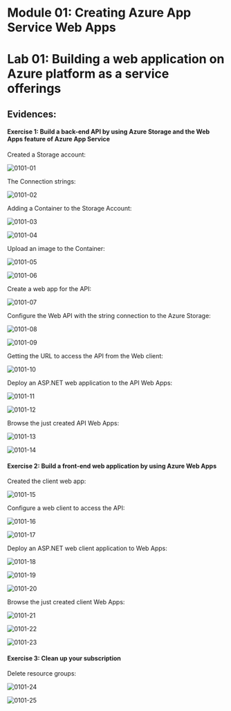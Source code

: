 # Module 01: Creating Azure App Service Web Apps



# Lab 01: Building a web application on Azure platform as a service offerings



## Evidences:



#### Exercise 1: Build a back-end API by using Azure Storage and the Web Apps feature of Azure App Service

Created a Storage account:

![0101-01](D:\Dev\Practicas\Az-204\CFTICIFCD3820611\Mod01\ZZ-lab\Images\0101-01.png)

The Connection strings:

![0101-02](D:\Dev\Practicas\Az-204\CFTICIFCD3820611\Mod01\ZZ-lab\Images\0101-02.png)

Adding a Container to the Storage Account:

![0101-03](D:\Dev\Practicas\Az-204\CFTICIFCD3820611\Mod01\ZZ-lab\Images\0101-03.png)

![0101-04](D:\Dev\Practicas\Az-204\CFTICIFCD3820611\Mod01\ZZ-lab\Images\0101-04.png)

Upload an image to the Container:

![0101-05](D:\Dev\Practicas\Az-204\CFTICIFCD3820611\Mod01\ZZ-lab\Images\0101-05.png)

![0101-06](D:\Dev\Practicas\Az-204\CFTICIFCD3820611\Mod01\ZZ-lab\Images\0101-06.png)

Create a web app for the API:

![0101-07](D:\Dev\Practicas\Az-204\CFTICIFCD3820611\Mod01\ZZ-lab\Images\0101-07.png)

Configure the Web API with the string connection to the Azure Storage:

![0101-08](D:\Dev\Practicas\Az-204\CFTICIFCD3820611\Mod01\ZZ-lab\Images\0101-08.png)

![0101-09](D:\Dev\Practicas\Az-204\CFTICIFCD3820611\Mod01\ZZ-lab\Images\0101-09.png)

Getting the URL to access the API from the Web client:

![0101-10](D:\Dev\Practicas\Az-204\CFTICIFCD3820611\Mod01\ZZ-lab\Images\0101-10.png)

Deploy an ASP.NET web application to the API Web Apps:

![0101-11](D:\Dev\Practicas\Az-204\CFTICIFCD3820611\Mod01\ZZ-lab\Images\0101-11.png)

![0101-12](D:\Dev\Practicas\Az-204\CFTICIFCD3820611\Mod01\ZZ-lab\Images\0101-12.png)

Browse the just created API Web Apps:

![0101-13](D:\Dev\Practicas\Az-204\CFTICIFCD3820611\Mod01\ZZ-lab\Images\0101-13.png)

![0101-14](D:\Dev\Practicas\Az-204\CFTICIFCD3820611\Mod01\ZZ-lab\Images\0101-14.png)

#### Exercise 2: Build a front-end web application by using Azure Web Apps

Created the client web app:

![0101-15](D:\Dev\Practicas\Az-204\CFTICIFCD3820611\Mod01\ZZ-lab\Images\0101-15.png)

Configure a web client to access the API:

![0101-16](D:\Dev\Practicas\Az-204\CFTICIFCD3820611\Mod01\ZZ-lab\Images\0101-16.png)

![0101-17](D:\Dev\Practicas\Az-204\CFTICIFCD3820611\Mod01\ZZ-lab\Images\0101-17.png)

Deploy an ASP.NET web client application to Web Apps:

![0101-18](D:\Dev\Practicas\Az-204\CFTICIFCD3820611\Mod01\ZZ-lab\Images\0101-18.png)

![0101-19](D:\Dev\Practicas\Az-204\CFTICIFCD3820611\Mod01\ZZ-lab\Images\0101-19.png)

![0101-20](D:\Dev\Practicas\Az-204\CFTICIFCD3820611\Mod01\ZZ-lab\Images\0101-20.png)

Browse the just created client Web Apps:

![0101-21](D:\Dev\Practicas\Az-204\CFTICIFCD3820611\Mod01\ZZ-lab\Images\0101-21.png)

![0101-22](D:\Dev\Practicas\Az-204\CFTICIFCD3820611\Mod01\ZZ-lab\Images\0101-22.png)

![0101-23](D:\Dev\Practicas\Az-204\CFTICIFCD3820611\Mod01\ZZ-lab\Images\0101-23.png)

#### Exercise 3: Clean up your subscription

Delete resource groups:

![0101-24](D:\Dev\Practicas\Az-204\CFTICIFCD3820611\Mod01\ZZ-lab\Images\0101-24.png)

![0101-25](D:\Dev\Practicas\Az-204\CFTICIFCD3820611\Mod01\ZZ-lab\Images\0101-25.png)




















